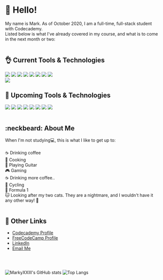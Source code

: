 # :wave: Hello!

My name is Mark. As of October 2020, I am a full-time, full-stack student with Codecademy.<br>
Listed below is what I've already covered in my course, and what is to come in the next month or two:
<br>
<br>

## :ok_hand: Current Tools & Technologies

![](https://img.shields.io/badge/Windows_OS-informational?style=flat&logo=Windows&logoColor=white&color=orange)
![](https://img.shields.io/badge/Visual_Studio_Code-informational?style=flat&logo=visual-studio-code&logoColor=white&color=yellow)
![](https://img.shields.io/badge/Git-informational?style=flat&logo=Git&logoColor=white&color=yellow)
![](https://img.shields.io/badge/Node.js-informational?style=flat&logo=Node.js&logoColor=white&color=yellow)
![](https://img.shields.io/badge/Mocha-informational?style=flat&logo=Mocha&logoColor=white&color=yellowgreen)
![](https://img.shields.io/badge/HTML_5-informational?style=flat&logo=HTML5&logoColor=white&color=brightgreen)
![](https://img.shields.io/badge/CSS_3-informational?style=flat&logo=CSS3&logoColor=white&color=brightgreen)
![](https://img.shields.io/badge/JavaScript-informational?style=flat&logo=JavaScript&logoColor=white&color=brightgreen)
<br>
![](https://img.shields.io/badge/WordPress-informational?style=flat&logo=wordpress&logoColor=white&color=yellow)
<br>

## :eyes: Upcoming Tools & Technologies

![](https://img.shields.io/badge/React-informational?style=flat&logo=React&logoColor=white&color=grey)
![](https://img.shields.io/badge/Redux-informational?style=flat&logo=Redux&logoColor=white&color=grey)
![](https://img.shields.io/badge/Netlify-informational?style=flat&logo=Netlify&logoColor=white&color=grey)
![](https://img.shields.io/badge/Jest-informational?style=flat&logo=Jest&logoColor=white&color=grey)
![](https://img.shields.io/badge/Express.js-informational?style=flat&logo=Express&logoColor=white&color=grey)
![](https://img.shields.io/badge/MySQL-informational?style=flat&logo=MySQL&logoColor=white&color=grey)
![](https://img.shields.io/badge/PostgreSQL-informational?style=flat&logo=PostgreSQL&logoColor=white&color=grey)
![](https://img.shields.io/badge/Auth0-informational?style=flat&logo=Auth0&logoColor=white&color=grey)
<br>
<br>

## :neckbeard: About Me

When I'm not studying:computer:, this is what I like to get up to:<br>
<br>
:coffee: Drinking coffee<br>
:spaghetti: Cooking<br>
:guitar: Playing Guitar<br>
:video_game: Gaming<br>
:coffee: Drinking more coffee..<br>
:bicyclist: Cycling<br>
:checkered_flag: Formula 1<br>
:cat: Looking after my two cats. They are a nightmare, and I wouldn't have it any other way! :revolving_hearts:
<br>
<br>

## :link: Other Links

- <a href="https://www.codecademy.com/profiles/Marky_XXIII">Codecademy Profile</a>
- <a href="https://www.freecodecamp.org/marky_xxiii">FreeCodeCamp Profile</a>
- <a href="https://www.linkedin.com/in/mark-williams-429a1b178/">LinkedIn</a>
- <a href="mailto:mwxxiii@gmail.com">Email Me</a>
<br>
<br>

![MarkyXXIII's GitHub stats](https://github-readme-stats.vercel.app/api?username=MarkyXXIII&hide=prs,issues&show_icons=true&theme=merko)
![Top Langs](https://github-readme-stats.vercel.app/api/top-langs/?username=MarkyXXIII&layout=compact&theme=merko)
